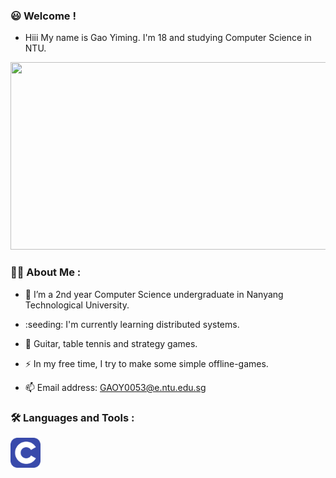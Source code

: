 ### :smiley: Welcome !

- Hiii My name is Gao Yiming. I'm 18 and studying Computer Science in NTU. 

<div align="center">
  <img src="https://media.giphy.com/media/dWesBcTLavkZuG35MI/giphy.gif" width="600" height="300"/>
</div>

### :man_technologist: About Me :

- :telescope: I’m a 2nd year Computer Science undergraduate in Nanyang Technological University. 

- :seeding: I'm currently learning distributed systems.

- :smiling_face_with_three_hearts: Guitar, table tennis and strategy games. 

- :zap: In my free time, I try to make some simple offline-games. 

- :mailbox: Email address: GAOY0053@e.ntu.edu.sg

### :hammer_and_wrench: Languages and Tools : 

<div>
  <img src="./icons/C.svg" width="48">
</div>
